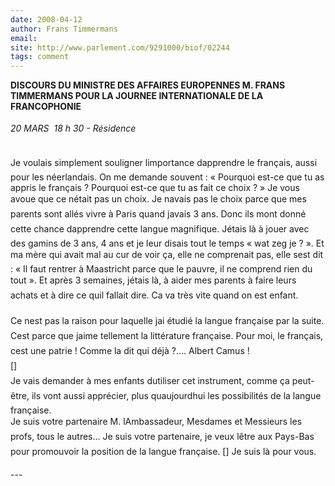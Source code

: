 ```yaml
---
date: 2008-04-12
author: Frans Timmermans
email: 
site: http://www.parlement.com/9291000/biof/02244
tags: comment
---
```


<p>
<b>DISCOURS DU MINISTRE DES AFFAIRES EUROPENNES M. FRANS TIMMERMANS
 POUR LA JOURNEE INTERNATIONALE  DE LA FRANCOPHONIE</b>
<br><br>
<i>20 MARS  18 h 30 - Résidence</i>
<br><br>



Je voulais simplement souligner limportance dapprendre le français,  aussi pour les néerlandais. On me demande souvent : « Pourquoi est-ce que tu as appris le français ? Pourquoi est-ce que tu as fait ce choix ? » Je vous avoue que ce nétait pas un choix. Je navais pas le choix parce que mes parents sont allés vivre à Paris quand javais 3 ans. Donc ils mont donné cette chance dapprendre cette langue magnifique. Jétais là à jouer avec des gamins de 3  ans, 4 ans et je leur disais tout le temps « wat zeg je ? ». Et ma mère qui avait mal au cur de voir ça, elle ne comprenait pas, elle sest dit : « Il faut rentrer à Maastricht parce que le pauvre, il ne comprend rien du tout ». Et après 3 semaines, jétais là, à aider mes parents à faire leurs achats  et à dire ce quil fallait dire. Ca va très vite quand on est enfant.
<br><br>
Ce nest pas la raison pour laquelle jai étudié la langue française par la suite. Cest parce que jaime tellement la littérature française. Pour moi, le français, cest une patrie ! Comme la dit qui déjà ?.... Albert Camus !<br>
[]<br>
Je vais demander à mes enfants dutiliser cet instrument, comme ça peut-être, ils vont aussi apprécier, plus quaujourdhui les possibilités de la langue française.<br>
Je suis votre partenaire M. lAmbassadeur, Mesdames et Messieurs les profs, tous le autres... Je suis votre partenaire, je veux lêtre aux Pays-Bas pour promouvoir la position de la langue française. [] Je suis là pour vous. 
</p>
---